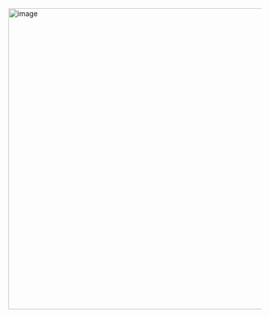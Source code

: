 <img width="800" height="600" alt="image" src="https://github.com/user-attachments/assets/c715765f-8aea-4593-b6c2-7118192fa685" />
